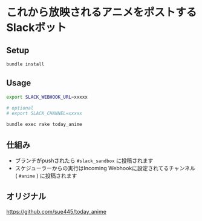 # これから放映されるアニメをポストするSlackボット
## Setup
```bash
bundle install
```

## Usage
```bash
export SLACK_WEBHOOK_URL=xxxxx

# optional
# export SLACK_CHANNEL=xxxxx

bundle exec rake today_anime
```

## 仕組み
* ブランチがpushされたら `#slack_sandbox` に投稿されます
* スケジューラーからの実行はIncoming Webhookに設定されてるチャンネル ( `#anime` ) に投稿されます

## オリジナル
https://github.com/sue445/today_anime
